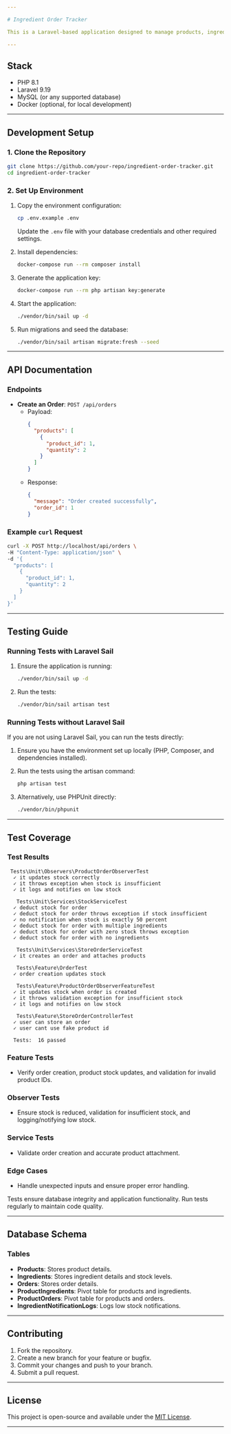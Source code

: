 ```yaml
---

# Ingredient Order Tracker

This is a Laravel-based application designed to manage products, ingredients, and orders. It ensures that stock levels are updated when orders are placed and sends notifications when ingredient stock levels fall below 50%.

---
```


## **Stack**
- PHP 8.1
- Laravel 9.19
- MySQL (or any supported database)
- Docker (optional, for local development)

---

## **Development Setup**

### **1. Clone the Repository**
```bash
git clone https://github.com/your-repo/ingredient-order-tracker.git
cd ingredient-order-tracker
```

### **2. Set Up Environment**
1. Copy the environment configuration:
   ```bash
   cp .env.example .env
   ```
   Update the `.env` file with your database credentials and other required settings.

2. Install dependencies:
   ```bash
   docker-compose run --rm composer install
   ```

3. Generate the application key:
   ```bash
   docker-compose run --rm php artisan key:generate
   ```

4. Start the application:
   ```bash
   ./vendor/bin/sail up -d
   ```

5. Run migrations and seed the database:
   ```bash
   ./vendor/bin/sail artisan migrate:fresh --seed
   ```

---

## **API Documentation**

### **Endpoints**
- **Create an Order**: `POST /api/orders`
  - Payload:
    ```json
    {
      "products": [
        {
          "product_id": 1,
          "quantity": 2
        }
      ]
    }
    ```
  - Response:
    ```json
    {
      "message": "Order created successfully",
      "order_id": 1
    }
    ```

### **Example `curl` Request**
```bash
curl -X POST http://localhost/api/orders \
-H "Content-Type: application/json" \
-d '{
  "products": [
    {
      "product_id": 1,
      "quantity": 2
    }
  ]
}'
```

---

## **Testing Guide**

### **Running Tests with Laravel Sail**
1. Ensure the application is running:
   ```bash
   ./vendor/bin/sail up -d
   ```

2. Run the tests:
   ```bash
   ./vendor/bin/sail artisan test
   ```

### **Running Tests without Laravel Sail**
If you are not using Laravel Sail, you can run the tests directly:

1. Ensure you have the environment set up locally (PHP, Composer, and dependencies installed).

2. Run the tests using the artisan command:
   ```bash
   php artisan test
   ```

3. Alternatively, use PHPUnit directly:
   ```bash
   ./vendor/bin/phpunit
   ```

---

## **Test Coverage**

### **Test Results**
```
 Tests\Unit\Observers\ProductOrderObserverTest
  ✓ it updates stock correctly
  ✓ it throws exception when stock is insufficient
  ✓ it logs and notifies on low stock

   Tests\Unit\Services\StockServiceTest
  ✓ deduct stock for order
  ✓ deduct stock for order throws exception if stock insufficient
  ✓ no notification when stock is exactly 50 percent
  ✓ deduct stock for order with multiple ingredients
  ✓ deduct stock for order with zero stock throws exception
  ✓ deduct stock for order with no ingredients

   Tests\Unit\Services\StoreOrderServiceTest
  ✓ it creates an order and attaches products

   Tests\Feature\OrderTest
  ✓ order creation updates stock

   Tests\Feature\ProductOrderObserverFeatureTest
  ✓ it updates stock when order is created
  ✓ it throws validation exception for insufficient stock
  ✓ it logs and notifies on low stock

   Tests\Feature\StoreOrderControllerTest
  ✓ user can store an order
  ✓ user cant use fake product id

  Tests:  16 passed
```

### **Feature Tests**
- Verify order creation, product stock updates, and validation for invalid product IDs.

### **Observer Tests**
- Ensure stock is reduced, validation for insufficient stock, and logging/notifying low stock.

### **Service Tests**
- Validate order creation and accurate product attachment.

### **Edge Cases**
- Handle unexpected inputs and ensure proper error handling.

Tests ensure database integrity and application functionality. Run tests regularly to maintain code quality.

---

## **Database Schema**

### **Tables**
- **Products**: Stores product details.
- **Ingredients**: Stores ingredient details and stock levels.
- **Orders**: Stores order details.
- **ProductIngredients**: Pivot table for products and ingredients.
- **ProductOrders**: Pivot table for products and orders.
- **IngredientNotificationLogs**: Logs low stock notifications.

---

## **Contributing**
1. Fork the repository.
2. Create a new branch for your feature or bugfix.
3. Commit your changes and push to your branch.
4. Submit a pull request.

---

## **License**
This project is open-source and available under the [MIT License](LICENSE).

---